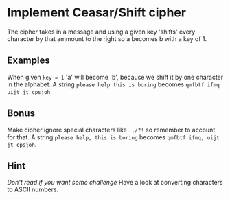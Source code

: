 # Implement Ceasar/Shift cipher

The cipher takes in a message and using a given key 'shifts' every character by that ammount to the right so a becomes b with a key of 1.

## Examples

When given `key = 1`
'a' will become 'b', because we shift it by one character in the alphabet.
A string `please help this is boring` becomes `qmfbtf ifmq uijt jt cpsjoh`.

## Bonus

Make cipher ignore special characters like `.,/?!` so remember to account for that.
A string `please help, this is boring` becomes `qmfbtf ifmq, uijt jt cpsjoh`.

## Hint

_Don't read if you want some challenge_
Have a look at converting characters to ASCII numbers.
